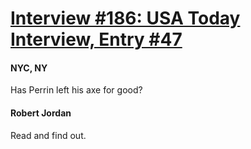 # [Interview #186: USA Today Interview, Entry #47](https://www.theoryland.com/intvmain.php?i=186#47)

#### NYC, NY

Has Perrin left his axe for good?

#### Robert Jordan

Read and find out.

